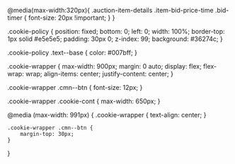 @media(max-width:320px){
	.auction-item-details .item-bid-price-time .bid-timer {
      font-size: 20px !important;
    }
}


.cookie-policy {
    position: fixed;
    bottom: 0;
    left: 0;
    width: 100%;
    border-top: 1px solid #e5e5e5;
    padding: 30px 0;
    z-index: 99;
      background: #36274c;
}

.cookie-policy .text--base {
    color: #007bff;
}

.cookie-wrapper {
    max-width: 900px;
    margin: 0 auto;
    display: flex;
    flex-wrap: wrap;
    align-items: center;
    justify-content: center;
}

.cookie-wrapper .cmn--btn {
    font-size: 12px;
}

.cookie-wrapper .cookie-cont {
    max-width: 650px;
}

@media (max-width: 991px) {
    .cookie-wrapper {
        text-align: center;
    }

    .cookie-wrapper .cmn--btn {
        margin-top: 30px;
    }
}
